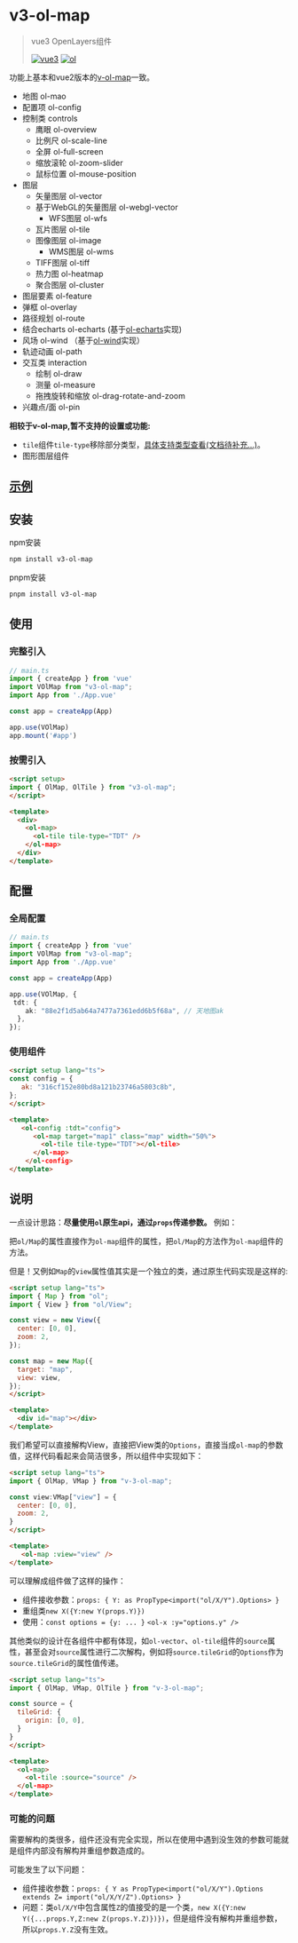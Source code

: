# v3-ol-map

> vue3 OpenLayers组件
>
> [![vue3](https://img.shields.io/badge/vue-v3.4.27-8A2BE2)](https://github.com/vuejs/core/tree/main/packages/vue#readme)
> [![ol](https://img.shields.io/badge/OpenLayers-v10-20c3aa)](https://openlayers.org/)

功能上基本和vue2版本的[v-ol-map](https://github.com/pp129/vue-openlayers-map)一致。

- 地图 ol-mao
- 配置项 ol-config
- 控制类 controls
  - 鹰眼 ol-overview
  - 比例尺 ol-scale-line
  - 全屏 ol-full-screen
  - 缩放滚轮 ol-zoom-slider
  - 鼠标位置 ol-mouse-position
- 图层
  - 矢量图层 ol-vector
  - 基于WebGL的矢量图层 ol-webgl-vector
    - WFS图层 ol-wfs
  - 瓦片图层 ol-tile
  - 图像图层 ol-image
    - WMS图层 ol-wms
  - TIFF图层 ol-tiff
  - 热力图 ol-heatmap
  - 聚合图层 ol-cluster
- 图层要素 ol-feature
- 弹框 ol-overlay
- 路径规划 ol-route
- 结合echarts ol-echarts (基于[ol-echarts](https://github.com/sakitam-fdd/ol3Echarts)实现)
- 风场 ol-wind （基于[ol-wind](https://github.com/sakitam-fdd/wind-layer/tree/master/packages/ol)实现）
- 轨迹动画 ol-path
- 交互类 interaction
  - 绘制 ol-draw
  - 测量 ol-measure
  - 拖拽旋转和缩放 ol-drag-rotate-and-zoom
- 兴趣点/面 ol-pin

__相较于v-ol-map,暂不支持的设置或功能:__

- `tile`组件`tile-type`移除部分类型，[具体支持类型查看(文档待补充...)](#v3-ol-map)。
- 图形图层组件

## [示例](https://v3-ol-map.netlify.app/)

## 安装

npm安装

```bash
npm install v3-ol-map
```

pnpm安装

```bash
pnpm install v3-ol-map
```

## 使用

### 完整引入

```ts
// main.ts
import { createApp } from 'vue'
import VOlMap from "v3-ol-map";
import App from './App.vue'

const app = createApp(App)

app.use(VOlMap)
app.mount('#app')
```

### 按需引入

```html
<script setup>
import { OlMap, OlTile } from "v3-ol-map";
</script>

<template>
  <div>
    <ol-map>
      <ol-tile tile-type="TDT" />
    </ol-map>
  </div>
</template>
```

## 配置

### 全局配置

```ts
// main.ts
import { createApp } from 'vue'
import VOlMap from "v3-ol-map";
import App from './App.vue'

const app = createApp(App)

app.use(VOlMap, {
 tdt: {
    ak: "88e2f1d5ab64a7477a7361edd6b5f68a", // 天地图ak
  },
});
```

### 使用组件

```html
<script setup lang="ts">
const config = {
   ak: "316cf152e80bd8a121b23746a5803c8b",
};
</script>

<template>
   <ol-config :tdt="config">
      <ol-map target="map1" class="map" width="50%">
        <ol-tile tile-type="TDT"></ol-tile>
      </ol-map>
    </ol-config>
</template>
```

## 说明

一点设计思路：__尽量使用`ol`原生api，通过`props`传递参数。__ 例如：

把`ol/Map`的属性直接作为`ol-map`组件的属性，把`ol/Map`的方法作为`ol-map`组件的方法。

但是！又例如`Map`的`view`属性值其实是一个独立的类，通过原生代码实现是这样的:

```html
<script setup lang="ts">
import { Map } from "ol";
import { View } from "ol/View";

const view = new View({
  center: [0, 0],
  zoom: 2,
});

const map = new Map({
  target: "map",
  view: view,
});
</script>

<template>
  <div id="map"></div>
</template>
```

我们希望可以直接解构View，直接把View类的`Options`，直接当成`ol-map`的参数值，这样代码看起来会简洁很多，所以组件中实现如下：

```html
<script setup lang="ts">
import { OlMap, VMap } from "v-3-ol-map";

const view:VMap["view"] = {
  center: [0, 0],
  zoom: 2,
}
</script>

<template>
   <ol-map :view="view" />
</template>
```

可以理解成组件做了这样的操作：

- 组件接收参数：`props: { Y: as PropType<import("ol/X/Y").Options> }`
- 重组类`new X({Y:new Y(props.Y)})`
- 使用：`const options = {y: ... }` `<ol-x :y="options.y" />`

其他类似的设计在各组件中都有体现，如`ol-vector`、`ol-tile`组件的`source`属性，甚至会对`source`属性进行二次解构，例如将`source.tileGrid`的`Options`作为`source.tileGrid`的属性值传递。

```html
<script setup lang="ts">
import { OlMap, VMap, OlTile } from "v-3-ol-map";

const source = {
  tileGrid: {
    origin: [0, 0],
  }
}
</script>

<template>
  <ol-map>
    <ol-tile :source="source" />
  </ol-map>
</template>
```

### 可能的问题

需要解构的类很多，组件还没有完全实现，所以在使用中遇到没生效的参数可能就是组件内部没有解构并重组参数造成的。

可能发生了以下问题：

- 组件接收参数：`props: { Y as PropType<import("ol/X/Y").Options extends Z= import("ol/X/Y/Z").Options> }`
- 问题：类`ol/X/Y`中包含属性`Z`的值接受的是一个类，`new X({Y:new Y({...props.Y,Z:new Z(props.Y.Z)})})`，但是组件没有解构并重组参数，所以`props.Y.Z`没有生效。
